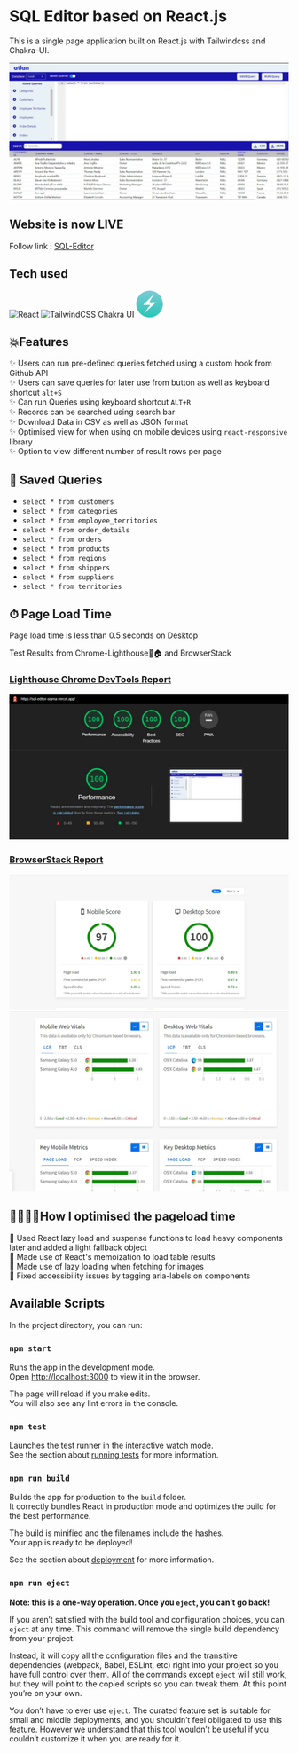 # SQL Editor based on React.js

This is a single page application built on React.js with Tailwindcss and Chakra-UI.

![Landing Page](src/assets/PageScreenshot/screeshot.jpg)

## Website is now LIVE

Follow link : [SQL-Editor](https://sql-editor-sigma.vercel.app/)

## Tech used

![React](https://img.shields.io/badge/react-%2320232a.svg?style=for-the-badge&logo=react&logoColor=%2361DAFB)
![TailwindCSS](https://img.shields.io/badge/tailwindcss-%2338B2AC.svg?style=for-the-badge&logo=tailwind-css&logoColor=white)
Chakra UI ![TailwindCSS](https://raw.githubusercontent.com/chakra-ui/chakra-ui-docs/main/public/favicon.png)

## 💥Features

✨ Users can run pre-defined queries fetched using a custom hook from Github API\
✨ Users can save queries for later use from button as well as keyboard shortcut `alt+S`\
✨ Can run Queries using keyboard shortcut `ALT+R`\
✨ Records can be searched using search bar\
✨ Download Data in CSV as well as JSON format\
✨ Optimised view for when using on mobile devices using `react-responsive` library\
✨ Option to view different number of result rows per page

## 💾 Saved Queries

- `select * from customers`
- `select * from categories`
- `select * from employee_territories`
- `select * from order_details`
- `select * from orders`
- `select * from products`
- `select * from regions`
- `select * from shippers`
- `select * from suppliers`
- `select * from territories`

## ⏱ Page Load Time

Page load time is less than 0.5 seconds on Desktop

Test Results from Chrome-Lighthouse🔦🏠 and BrowserStack

### [Lighthouse Chrome DevTools Report](https://developers.google.com/web/tools/lighthouse#devtools)

![lighthouse report](src/assets/Results/lighthouseResults.jpg)

### [BrowserStack Report](https://www.browserstack.com/speedlab)

![browserstack report 1](src/assets/Results/browserStack1.jpg)
![browserstack report 2](src/assets/Results/browserStack2.jpg)

## 🏃🏻‍♂️💨How I optimised the pageload time

🔨 Used React lazy load and suspense functions to load heavy components later and added a light fallback object\
🔨 Made use of React's memoization to load table results\
🔨 Made use of lazy loading when fetching for images\
🔨 Fixed accessibility issues by tagging aria-labels on components

## Available Scripts

In the project directory, you can run:

### `npm start`

Runs the app in the development mode.<br />
Open [http://localhost:3000](http://localhost:3000) to view it in the browser.

The page will reload if you make edits.<br />
You will also see any lint errors in the console.

### `npm test`

Launches the test runner in the interactive watch mode.<br />
See the section about [running tests](https://facebook.github.io/create-react-app/docs/running-tests) for more information.

### `npm run build`

Builds the app for production to the `build` folder.<br />
It correctly bundles React in production mode and optimizes the build for the best performance.

The build is minified and the filenames include the hashes.<br />
Your app is ready to be deployed!

See the section about [deployment](https://facebook.github.io/create-react-app/docs/deployment) for more information.

### `npm run eject`

**Note: this is a one-way operation. Once you `eject`, you can’t go back!**

If you aren’t satisfied with the build tool and configuration choices, you can `eject` at any time. This command will remove the single build dependency from your project.

Instead, it will copy all the configuration files and the transitive dependencies (webpack, Babel, ESLint, etc) right into your project so you have full control over them. All of the commands except `eject` will still work, but they will point to the copied scripts so you can tweak them. At this point you’re on your own.

You don’t have to ever use `eject`. The curated feature set is suitable for small and middle deployments, and you shouldn’t feel obligated to use this feature. However we understand that this tool wouldn’t be useful if you couldn’t customize it when you are ready for it.
